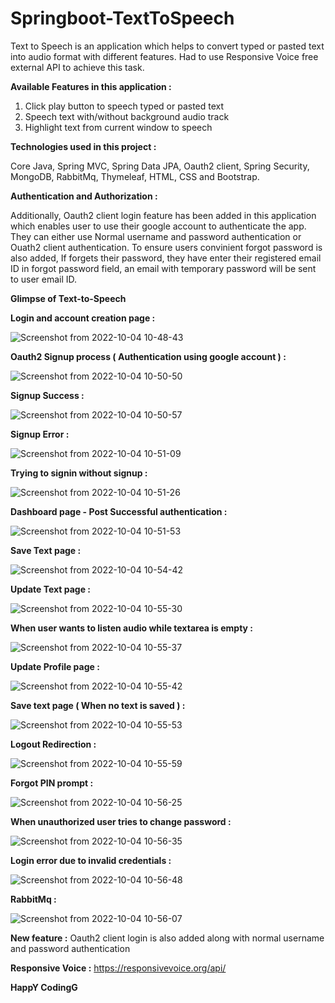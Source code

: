 # Springboot-TextToSpeech

Text to Speech is an application which helps to convert typed or pasted text into audio format with different features. Had to use Responsive Voice free external API to achieve this task.

**Available Features in this application :**

1. Click play button to speech typed or pasted text
2. Speech text with/without background audio track
3. Highlight text from current window to speech

**Technologies used in this project :**

Core Java, Spring MVC, Spring Data JPA, Oauth2 client, Spring Security, MongoDB, RabbitMq, Thymeleaf, HTML, CSS and Bootstrap.

**Authentication and Authorization :**

Additionally, Oauth2 client login feature has been added in this application which enables user to use their google account to authenticate the app. They can either use Normal username and password authentication or Ouath2 client authentication. To ensure users convinient forgot password is also added, If forgets their password, they have enter their registered email ID in forgot password field, an email with temporary password will be sent to user email ID.

**Glimpse of Text-to-Speech**

**Login and account creation page :**

![Screenshot from 2022-10-04 10-48-43](https://user-images.githubusercontent.com/112934529/193742895-ced223e7-a4e0-4bfb-b6b2-75bbc1bffd92.png)

**Oauth2 Signup process ( Authentication using google account ) :**

![Screenshot from 2022-10-04 10-50-50](https://user-images.githubusercontent.com/112934529/193742971-a45cc14d-9791-4a94-b870-02bafa5bf44a.png)

**Signup Success :**

![Screenshot from 2022-10-04 10-50-57](https://user-images.githubusercontent.com/112934529/193743071-6c13edca-6356-4191-af08-8b2585de2664.png)

**Signup Error :**

![Screenshot from 2022-10-04 10-51-09](https://user-images.githubusercontent.com/112934529/193743108-b93e1a1e-8016-4637-878b-06014a4c9735.png)

**Trying to signin without signup :**

![Screenshot from 2022-10-04 10-51-26](https://user-images.githubusercontent.com/112934529/193743165-525eba33-e6e2-4e60-82d5-c15abbc61762.png)

**Dashboard page - Post Successful authentication :**

![Screenshot from 2022-10-04 10-51-53](https://user-images.githubusercontent.com/112934529/193743239-e1a97532-3e49-466a-9ff1-6cb4ccf78447.png)

**Save Text page :**

![Screenshot from 2022-10-04 10-54-42](https://user-images.githubusercontent.com/112934529/193743276-b947eeab-05bc-481f-a64d-c64eef6feed1.png)

**Update Text page :**

![Screenshot from 2022-10-04 10-55-30](https://user-images.githubusercontent.com/112934529/193743317-d9855588-5c56-4715-a0a0-1a63baa2e9de.png)

**When user wants to listen audio while textarea is empty :**

![Screenshot from 2022-10-04 10-55-37](https://user-images.githubusercontent.com/112934529/193743391-0457a21b-546f-45f1-8fb2-5b18aaa53085.png)

**Update Profile page :**

![Screenshot from 2022-10-04 10-55-42](https://user-images.githubusercontent.com/112934529/193743433-4357769f-f658-4e0e-84c4-472a1d02789b.png)

**Save text page ( When no text is saved ) :**

![Screenshot from 2022-10-04 10-55-53](https://user-images.githubusercontent.com/112934529/193743499-8ab2d72e-9c99-4cc3-8b1f-529232b29b80.png)

**Logout Redirection :**

![Screenshot from 2022-10-04 10-55-59](https://user-images.githubusercontent.com/112934529/193743603-ff721a85-2867-4a8c-8160-8dc9e38d5cc4.png)

**Forgot PIN prompt :**

![Screenshot from 2022-10-04 10-56-25](https://user-images.githubusercontent.com/112934529/193743641-ac348e23-88ed-4256-bc01-d31c0f7e861e.png)

**When unauthorized user tries to change password :**

![Screenshot from 2022-10-04 10-56-35](https://user-images.githubusercontent.com/112934529/193743705-d94e23aa-a507-424f-bcb4-93c1d8a52812.png)

**Login error due to invalid credentials :**

![Screenshot from 2022-10-04 10-56-48](https://user-images.githubusercontent.com/112934529/193743758-bde6e65b-1c5b-4fed-bab6-ff0757762627.png)

**RabbitMq :**

![Screenshot from 2022-10-04 10-56-07](https://user-images.githubusercontent.com/112934529/193743926-ac8a17f4-a49c-4792-9292-e549e9ac4532.png)


**New feature :** Oauth2 client login is also added along with normal username and password authentication

**Responsive Voice :** https://responsivevoice.org/api/

**HappY CodingG**



 
